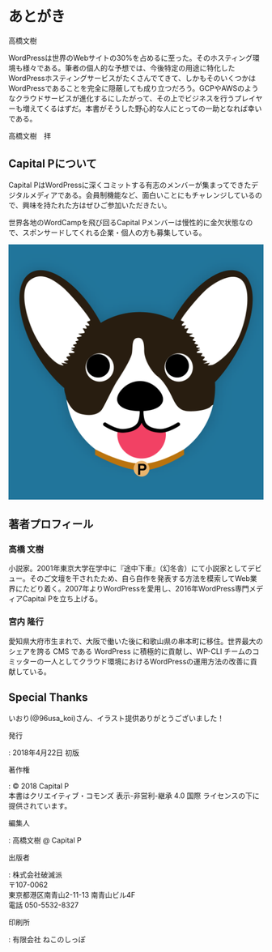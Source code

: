 # あとがき

高橋文樹

WordPressは世界のWebサイトの30%を占めるに至った。そのホスティング環境も様々である。筆者の個人的な予想では、今後特定の用途に特化したWordPressホスティングサービスがたくさんでてきて、しかもそのいくつかはWordPressであることを完全に隠蔽しても成り立つだろう。GCPやAWSのようなクラウドサービスが進化するにしたがって、その上でビジネスを行うプレイヤーも増えてくるはずだ。本書がそうした野心的な人にとっての一助となれば幸いである。

高橋文樹　拝

## Capital Pについて

Capital PはWordPressに深くコミットする有志のメンバーが集まってできたデジタルメディアである。会員制機能など、面白いことにもチャレンジしているので、興味を持たれた方はぜひご参加いただきたい。

世界各地のWordCampを飛び回るCapital Pメンバーは慢性的に金欠状態なので、スポンサードしてくれる企業・個人の方も募集している。



![Capital Pのキャラクター、キャッピー](../images/99_01_cappy.png)

## 著者プロフィール

### 高橋 文樹

小説家。2001年東京大学在学中に『途中下車』（幻冬舎）にて小説家としてデビュー。そのご文壇を干されたため、自ら自作を発表する方法を模索してWeb業界にたどり着く。2007年よりWordPressを愛用し、2016年WordPress専門メディアCapital Pを立ち上げる。

### 宮内 隆行

愛知県大府市生まれで、大阪で働いた後に和歌山県の串本町に移住。世界最大のシェアを誇る CMS である WordPress に積極的に貢献し、WP-CLI チームのコミッターの一人としてクラウド環境におけるWordPressの運用方法の改善に貢献している。

## Special Thanks

いおり(@96usa_koi)さん、イラスト提供ありがとうございました！

発行

:   2018年4月22日 初版

著作権

:   &copy; 2018 Capital P  
    本書はクリエイティブ・コモンズ 表示-非営利-継承 4.0 国際 ライセンスの下に提供されています。

編集人

:   高橋文樹 @ Capital P

出版者

:   株式会社破滅派  
    〒107-0062  
    東京都港区南青山2-11-13 南青山ビル4F  
    電話 050-5532-8327

印刷所

:   有限会社 ねこのしっぽ 
